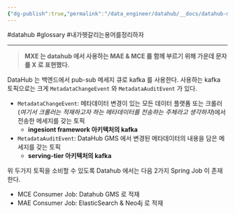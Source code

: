 ```yaml
---
{"dg-publish":true,"permalink":"/data_engineer/datahub/__docs/datahub-mxe-processing-jobs/","dgPassFrontmatter":true,"noteIcon":"","created":"","updated":""}
---
```


#datahub #glossary #내가헷갈리는용어를정리하자 

---

> **MXE 는 datahub 에서 사용하는 MAE & MCE 를 함께 부르기 위해 가운데 문자를 X 로 표현했다.**


DataHub 는 백엔드에서 pub-sub 메세지 큐로 kafka 를 사용한다. 사용하는 kafka 토픽으로는 크게 `MetadataChangeEvent` 와 `MetadataAuditEvent` 가 있다.
- `MetadataChangeEvent`: 메타데이터 변경이 있는 모든 데이터 플랫폼 또는 크롤러(*여기서 크롤러는 적재하고자 하는 메타데이터를 전송하는 주체라고 생각하자*)에서 전송한 메세지를 갖는 토픽
	- **ingesiont framework 아키텍처의 kafka**
- `MetadataAuditEvent`: DataHub GMS 에서 변경된 메타데이터의 내용을 담은 메세지를 갖는 토픽
	- **serving-tier 아키텍처의 kafka**

위 두가지 토픽을 소비할 수 있도록 Datahub 에서는 다음 2가지 Spring Job 이 존재한다.
- MCE Consumer Job: Datahub GMS 로 적재
- MAE Consumer Job: ElasticSearch & Neo4j 로 적재
